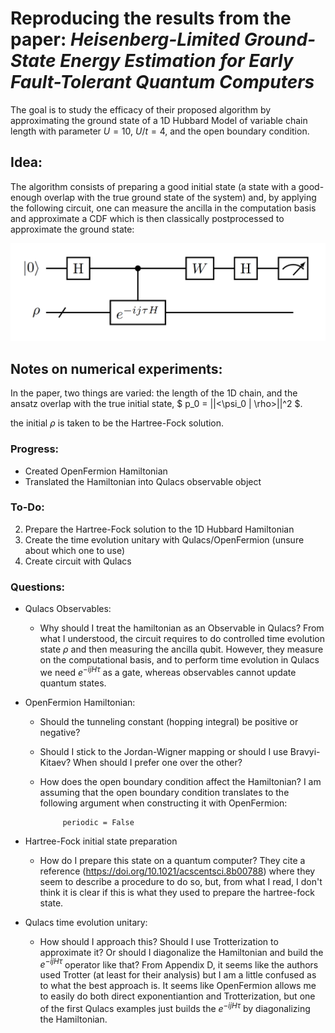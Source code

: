 # Reproducing the results from the paper: *Heisenberg-Limited Ground-State Energy Estimation for Early Fault-Tolerant Quantum Computers*

The goal is to study the efficacy of their proposed algorithm by approximating the ground state of a 1D Hubbard Model of variable chain length with parameter $U = 10$, $U/t = 4$, and the open boundary condition.

## Idea:

The algorithm consists of preparing a good initial state (a state with a good-enough overlap with the true ground state of the system) and, by applying the following circuit, one can measure the ancilla in the computation basis and approximate a CDF which is then classically postprocessed to approximate the ground state:

![circuit](circuit.png)


## Notes on numerical experiments:

In the paper, two things are varied: the length of the 1D chain, and the ansatz overlap with the true initial state, $ p_0 = ||<\psi_0 | \rho>||^2 $.

the initial $\rho$ is taken to be the Hartree-Fock solution.

### Progress:

- Created OpenFermion Hamiltonian
- Translated the Hamiltonian into Qulacs observable object


### To-Do:

2. Prepare the Hartree-Fock solution to the 1D Hubbard Hamiltonian
3. Create the time evolution unitary with Qulacs/OpenFermion (unsure about which one to use)
5. Create circuit with Qulacs


### Questions:
- Qulacs Observables:
    - Why should I treat the hamiltonian as an Observable in Qulacs? From what I understood, the circuit requires to do controlled time evolution state $\rho$ and then measuring the ancilla qubit. However, they measure on the computational basis, and to perform time evolution in Qulacs we need $e^{-i j H\tau}$ as a gate, whereas observables cannot update quantum states.

- OpenFermion Hamiltonian:
    - Should the tunneling constant (hopping integral) be positive or negative?
    - Should I stick to the Jordan-Wigner mapping or should I use Bravyi-Kitaev? When should I prefer one over the other?
    -  How does the open boundary condition affect the Hamiltonian? I am assuming that the open boundary condition translates to the following argument when constructing it with OpenFermion:
    
                periodic = False

- Hartree-Fock initial state preparation
    - How do I prepare this state on a quantum computer? They cite a reference (https://doi.org/10.1021/acscentsci.8b00788) where they seem to describe a procedure to do so, but, from what I read, I don't think it is clear if this is what they used to prepare the hartree-fock state.

- Qulacs time evolution unitary:
    - How should I approach this? Should I use Trotterization to approximate it? Or should I diagonalize the Hamiltonian and build the $e^{-i j H\tau}$ operator like that? From Appendix D, it seems like the authors used Trotter (at least for their analysis) but I am a little confused as to what the best approach is. It seems like OpenFermion allows me to easily do both direct exponentiantion and Trotterization, but one of the first Qulacs examples just builds the $e^{-i j H\tau}$ by diagonalizing the Hamiltonian.
